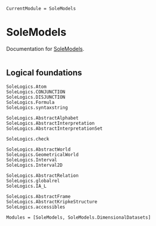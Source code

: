 ```@meta
CurrentModule = SoleModels
```

# SoleModels

Documentation for [SoleModels](https://github.com/aclai-lab/SoleModels.jl).

```@index
```

## Logical foundations

```@docs
SoleLogics.Atom
SoleLogics.CONJUNCTION
SoleLogics.DISJUNCTION
SoleLogics.Formula
SoleLogics.syntaxstring

SoleLogics.AbstractAlphabet
SoleLogics.AbstractInterpretation
SoleLogics.AbstractInterpretationSet

SoleLogics.check

SoleLogics.AbstractWorld
SoleLogics.GeometricalWorld
SoleLogics.Interval
SoleLogics.Interval2D

SoleLogics.AbstractRelation
SoleLogics.globalrel
SoleLogics.IA_L

SoleLogics.AbstractFrame
SoleLogics.AbstractKripkeStructure
SoleLogics.accessibles
```

```@autodocs
Modules = [SoleModels, SoleModels.DimensionalDatasets]
```
